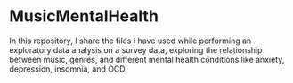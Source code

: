 # MusicMentalHealth
In this repository, I share the files I have used while performing an exploratory data analysis on a survey data, exploring the relationship between music, genres, and different mental health conditions like anxiety, depression, insomnia, and OCD. 
